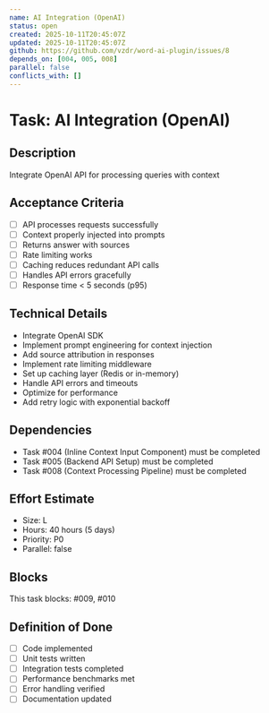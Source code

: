 ```yaml
---
name: AI Integration (OpenAI)
status: open
created: 2025-10-11T20:45:07Z
updated: 2025-10-11T20:45:07Z
github: https://github.com/vzdr/word-ai-plugin/issues/8
depends_on: [004, 005, 008]
parallel: false
conflicts_with: []
---
```


# Task: AI Integration (OpenAI)

## Description
Integrate OpenAI API for processing queries with context

## Acceptance Criteria
- [ ] API processes requests successfully
- [ ] Context properly injected into prompts
- [ ] Returns answer with sources
- [ ] Rate limiting works
- [ ] Caching reduces redundant API calls
- [ ] Handles API errors gracefully
- [ ] Response time < 5 seconds (p95)

## Technical Details
- Integrate OpenAI SDK
- Implement prompt engineering for context injection
- Add source attribution in responses
- Implement rate limiting middleware
- Set up caching layer (Redis or in-memory)
- Handle API errors and timeouts
- Optimize for performance
- Add retry logic with exponential backoff

## Dependencies
- Task #004 (Inline Context Input Component) must be completed
- Task #005 (Backend API Setup) must be completed
- Task #008 (Context Processing Pipeline) must be completed

## Effort Estimate
- Size: L
- Hours: 40 hours (5 days)
- Priority: P0
- Parallel: false

## Blocks
This task blocks: #009, #010

## Definition of Done
- [ ] Code implemented
- [ ] Unit tests written
- [ ] Integration tests completed
- [ ] Performance benchmarks met
- [ ] Error handling verified
- [ ] Documentation updated
